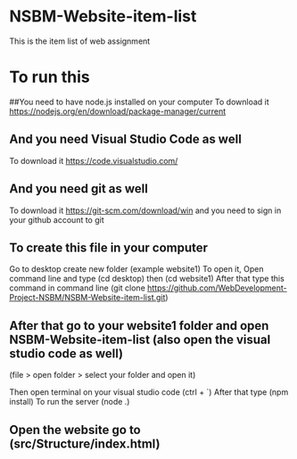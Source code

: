 # NSBM-Website-item-list
This is the item list of web assignment

# To run this
##You need to have node.js installed on your computer
To download it https://nodejs.org/en/download/package-manager/current

## And you need Visual Studio Code as well
To download it https://code.visualstudio.com/

## And you need git as well
To download it https://git-scm.com/download/win
and you need to sign in your github account to git

## To create this file in your computer
Go to desktop create new folder (example website1)
To open it, Open command line and type (cd desktop) then (cd website1)
After that type this command in command line (git clone https://github.com/WebDevelopment-Project-NSBM/NSBM-Website-item-list.git)

## After that go to your website1 folder and open NSBM-Website-item-list (also open the visual studio code as well)
(file > open folder > select your folder and open it)

Then open terminal on your visual studio code (ctrl + `)
After that type (npm install)
To run the server (node .)

## Open the website go to (src/Structure/index.html)

